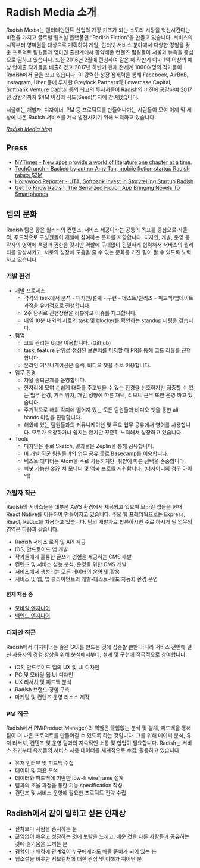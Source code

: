# Radish Media 소개

Radish Media는 엔터테인먼트 산업의 가장 기초가 되는 스토리 시장을 혁신시킨다는 비전을 가지고 글로벌 웹소설 플랫폼인 “Radish Fiction”을 만들고 있습니다. 서비스의 시작부터 영미권을 대상으로 계획하여 게임, 인터넷 서비스 분야에서 다양한 경험을 갖춘 프로덕트 팀원들과 영미권 출판계에서 활약해온 컨텐츠 팀원들이 서울과 뉴욕을 중심으로 일하고 있습니다. 또한 2016년 2월에 런칭하여 같은 해 하반기 이미 1억 이상의 예상 연매출 작가들을 배출하였고 2017년 하반기 현재 전세계 1000여명의 작가들이 Radish에서 글을 쓰고 있습니다. 이 강력한 성장 잠재력을 통해 Facebook, AirBnB, Instagram, Uber 등에  투자한  Greylock Partners와 Lowercase Capital, Softbank Venture Capital 등의 최고의 투자사들이 Radish의 비전에 공감하여 2017년 상반기까지 $4M 이상의 시드(Seed)투자에 참여했습니다.

서울에는 개발자, 디자이너, PM 등 프로덕트를 만들어나가는 사람들이 모여 이제 막 세상에 나온 Radish 서비스를 계속 발전시키기 위해 노력하고 있습니다.

*[Radish Media blog](https://medium.com/radish-fiction)*


## Press

- [NYTimes - New apps provide a world of literature one chapter at a time.](https://mobile.nytimes.com/2017/05/12/books/review/new-apps-provide-a-world-of-literature-one-chapter-at-a-time.html)
- [TechCrunch - Backed by author Amy Tan, mobile fiction startup Radish raises $3M](https://techcrunch.com/2017/01/31/radish-seed-funding/)
- [Hollywood Reporter - UTA, Softbank Invest in Storytelling Startup Radish](http://www.hollywoodreporter.com/news/uta-softbank-invest-storytelling-startup-radish-970414)
- [Get To Know Radish, The Serialized Fiction App Bringing Novels To Smartphones](https://www.fastcocreate.com/3068517/get-to-know-radish-the-serialized-fiction-app-bringing-novels-to-smartphones)


## 팀의 문화

Radish 팀은 좋은 퀄리티의 컨텐츠, 서비스 제공이라는 공통의 목표를 중심으로 자율적, 주도적으로 구성원들이 개발에 참여하는 문화를 지향합니다. 디자인, 개발, 운영 등 각자의 영역에 책임과 권한을 갖지만 역할에 구애없이 긴밀하게 협력해서 서비스의 퀄리티를 향상시키고, 서로의 성장에 도움을 줄 수 있는 문화를 가진 팀이 될 수 있도록 노력하고 있습니다.


### 개발 환경

- 개발 프로세스
  - 각각의 task에서 분석 - 디자인/설계 - 구현 - 테스트/릴리즈 - 피드백/업데이트 과정을 유기적으로 진행합니다.
  - 2주 단위로 진행상황을 리뷰하고 이슈를 체크합니다.
  - 매일 10분 내외의 서로의 task 및 blocker를 확인하는 standup 미팅을 갖습니다.
- 협업
  - 코드 관리는 Git을 이용합니다. (Github)
  - task, feature 단위로 생성된 브랜치를 머지할 때 PR을 통해 코드 리뷰를 진행합니다.
  - 온라인 커뮤니케이션은 슬랙, 비디오 챗을 주로 이용합니다.
- 업무 환경
  - 자율 출퇴근제를 운영합니다.
  - 한자리에 모여 손쉽게 대화를 주고받을 수 있는 환경을 선호하지만 집중할 수 있는 업무 환경, 거주 위치, 개인 성향에 따른 재택, 리모트 근무 또한 운영 하고 있습니다.
  - 주기적으로 해외 각지에 떨어져 있는 모든 팀원들과 비디오 챗을 통한 all-hands 미팅을 진행합니다.
  - 해외에 있는 팀원들과의 커뮤니케이션 및 주요 업무 공유에서 영어를 사용합니다. 모두가 유창하거나 쉽지는 않지만 꾸준히 노력해서 성장하고 있습니다.
- Tools
  - 디자인은 주로 Sketch, 결과물은 Zeplin을 통해 공유합니다.
  - 비 개발 직군 팀원들과의 업무 공유 툴로 Basecamp를 이용합니다.
  - 텍스트 에디터는 Atom을 주로 사용하지만, 취향에 따른 선택을 존중합니다. 
  - 피봇 가능한 25인치 모니터 및 맥북 프로를 지원합니다. (디자이너의 경우 아이맥)


### 개발자 직군

Radish의 서비스들은 대부분 AWS 환경에서 제공되고 있으며 모바일 앱들은 현재 React Native를 이용하여 만들어지고 있습니다. 주요 웹 프레임웍으로는 Express, React, Redux를 차용하고 있습니다. 팀의 개발자로 합류하시면 주로 하시게 될 업무의 영역은 다음과 같습니다.

- Radish 서비스 로직 및 API 제공
- iOS, 안드로이드 앱 개발
- 작가들에게 훌륭한 글쓰기 경험을 제공하는 CMS 개발
- 컨텐츠 및 서비스 성능 분석, 운영을 위한 CMS 개발
- 서비스에서 생성되는 모든 데이터의 운영 및 활용
- 서비스 및 웹, 앱 클라이언트의 개발-테스트-배포 자동화 환경 운영

#### 현재 채용 중

- [모바일 엔지니어](https://github.com/radishmedia/team/blob/master/mobileengineer.md)
- [백엔드 엔지니어](https://github.com/radishmedia/team/blob/master/backend.md)


### 디자인 직군

Radish에서 디자이너는 좋은 GUI를 만드는 것에 집중할 뿐만 아니라 서비스 전반에 걸친 사용자의 경험 향상을 위해 분석에서부터, 설계 및 구현에 적극적으로 참여합니다.

- iOS, 안드로이드 앱의 UX 및 UI 디자인
- PC 및 모바일 웹 UI 디자인
- UX 리서치 및 피드백 분석
- Radish 브랜드 경험 구축
- 마케팅 및 컨텐츠 운영 리소스 제작


### PM 직군

Radish에서 PM(Product Manager)의 역할은 끊임없는 분석 및 설계, 피드백을 통해 팀이 더 나은 프로덕트를 만들어갈 수 있도록 하는 것입니다. 그를 위해 데이터 분석, 유저 리서치, 컨텐츠 및 운영 팀과의 지속적인 소통 및 협업이 필요합니다. Radish는 서비스 초기부터 유저들의 서비스 사용 데이터를 체계적으로 수집, 활용하고 있습니다.

- 유저 인터뷰 및 피드백 수집
- 데이터 및 지표 분석
- 데이터와 피드백에 기반한 low-fi wireframe 설계
- 팀과의 조율 과정을 통한 기능 specification 작성
- 컨텐츠 및 서비스 운영에 필요한 프로덕트 전략 수립


## Radish에서 같이 일하고 싶은 인재상

- 절차보다 사람을 중시하는 분
- 끊임없이 배우고 성장하는 것에 보람을 느끼고, 배운 것을 다른 사람들과 공유하는 것에 즐거움을 느끼는 분
- 경험이나 배경에 관계없이 누구에게라도 배울 준비가 되어 있는 분
- 웹소설을 비롯한 서브컬처에 대한 관심 및 이해가 뛰어난 분

